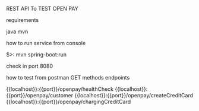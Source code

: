 REST API To TEST OPEN PAY

requirements

java
mvn

how to run service from console

$>: mvn spring-boot:run 

check in port 8080

how to test from postman
GET methods
endpoints 

{{localhost}}:{{port}}/openpay/healthCheck
{{localhost}}:{{port}}/openpay/customer
{{localhost}}:{{port}}/openpay/createCreditCard
{{localhost}}:{{port}}/openpay/chargingCreditCard
